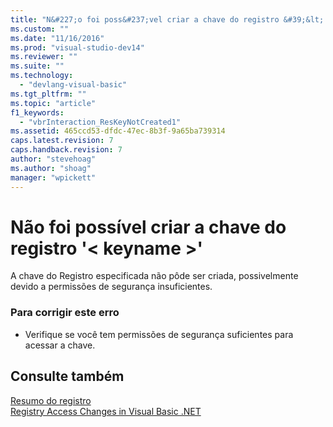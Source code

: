 ```yaml
---
title: "N&#227;o foi poss&#237;vel criar a chave do registro &#39;&lt; keyname &gt;&#39; | Microsoft Docs"
ms.custom: ""
ms.date: "11/16/2016"
ms.prod: "visual-studio-dev14"
ms.reviewer: ""
ms.suite: ""
ms.technology: 
  - "devlang-visual-basic"
ms.tgt_pltfrm: ""
ms.topic: "article"
f1_keywords: 
  - "vbrInteraction_ResKeyNotCreated1"
ms.assetid: 465ccd53-dfdc-47ec-8b3f-9a65ba739314
caps.latest.revision: 7
caps.handback.revision: 7
author: "stevehoag"
ms.author: "shoag"
manager: "wpickett"
---
```

# N&#227;o foi poss&#237;vel criar a chave do registro &#39;&lt; keyname &gt;&#39;
A chave do Registro especificada não pôde ser criada, possivelmente devido a permissões de segurança insuficientes.  
  
### Para corrigir este erro  
  
-   Verifique se você tem permissões de segurança suficientes para acessar a chave.  
  
## Consulte também  
 [Resumo do registro](../../visual-basic/language-reference/keywords/registry-summary.md)   
 [Registry Access Changes in Visual Basic .NET](http://msdn.microsoft.com/pt-br/b58f7687-f4db-448a-a865-07f62fd16fb2)